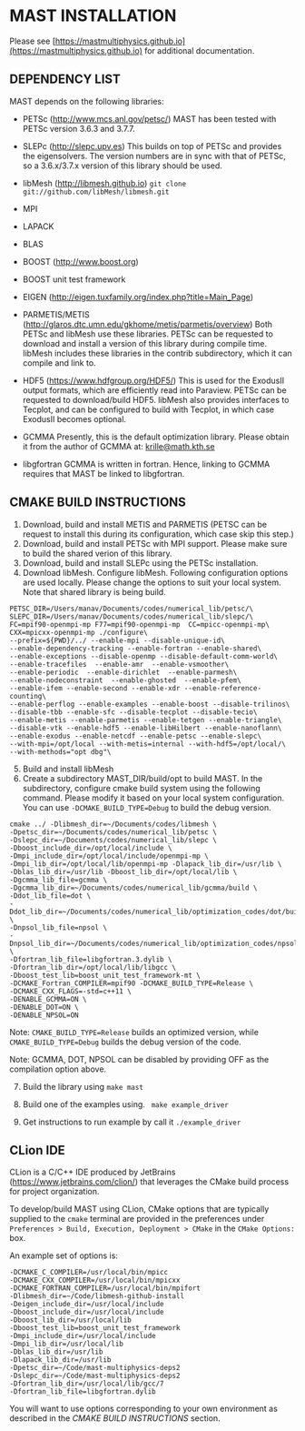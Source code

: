 MAST INSTALLATION
===============================

Please see [https://mastmultiphysics.github.io](https://mastmultiphysics.github.io) for additional documentation. 

DEPENDENCY LIST
-------------------------------
MAST depends on the following libraries:

- PETSc (http://www.mcs.anl.gov/petsc/)
  MAST has been tested with PETSc version 3.6.3 and 3.7.7.

- SLEPc (http://slepc.upv.es)
  This builds on top of PETSc and provides the eigensolvers. The
  version numbers are in sync with that of PETSc, so a 3.6.x/3.7.x
  version of this library should be used.

- libMesh (http://libmesh.github.io)
  `git clone git://github.com/libMesh/libmesh.git`

- MPI

- LAPACK

- BLAS

- BOOST (http://www.boost.org)

- BOOST unit test framework

- EIGEN (http://eigen.tuxfamily.org/index.php?title=Main_Page)


- PARMETIS/METIS (http://glaros.dtc.umn.edu/gkhome/metis/parmetis/overview)
  Both PETSc and libMesh use these libraries. PETSc can be requested
  to download and install a version of this library during compile
  time. libMesh includes these libraries in the contrib
  subdirectory, which it can compile and link to.

- HDF5 (https://www.hdfgroup.org/HDF5/)
  This is used for the ExodusII output formats, which are efficiently
  read into Paraview. PETSc can be requested to download/build HDF5.
  libMesh also provides interfaces to Tecplot, and can be configured to
  build with Tecplot, in which case ExodusII becomes optional.

- GCMMA
  Presently, this is the default optimization library. Please obtain it
  from the author of GCMMA at: krille@math.kth.se

- libgfortran
  GCMMA is written in fortran. Hence, linking to GCMMA requires that
  MAST be linked to libgfortran.

CMAKE BUILD INSTRUCTIONS
-------------------------------

1. Download, build and install METIS and PARMETIS (PETSC can be request to
   install this during its configuration, which case skip this step.)
2. Download, build and install PETSc with MPI support. Please make
   sure to build the shared verion of this library.
3. Download, build and install SLEPc using the PETSc installation.
4. Download libMesh. Configure libMesh. Following configuration options
   are used locally. Please change the options to suit your local
   system. Note that shared library is being build.

```
PETSC_DIR=/Users/manav/Documents/codes/numerical_lib/petsc/\
SLEPC_DIR=/Users/manav/Documents/codes/numerical_lib/slepc/\
FC=mpif90-openmpi-mp F77=mpif90-openmpi-mp  CC=mpicc-openmpi-mp\
CXX=mpicxx-openmpi-mp ./configure\
--prefix=${PWD}/../ --enable-mpi --disable-unique-id\
--enable-dependency-tracking --enable-fortran --enable-shared\
--enable-exceptions --disable-openmp --disable-default-comm-world\
--enable-tracefiles  --enable-amr  --enable-vsmoother\
--enable-periodic  --enable-dirichlet  --enable-parmesh\
--enable-nodeconstraint  --enable-ghosted  --enable-pfem\
--enable-ifem --enable-second --enable-xdr --enable-reference-counting\
--enable-perflog --enable-examples --enable-boost --disable-trilinos\
--disable-tbb --enable-sfc --disable-tecplot --disable-tecio\
--enable-metis --enable-parmetis --enable-tetgen --enable-triangle\
--disable-vtk --enable-hdf5 --enable-libHilbert --enable-nanoflann\
--enable-exodus --enable-netcdf --enable-petsc --enable-slepc\
--with-mpi=/opt/local --with-metis=internal --with-hdf5=/opt/local/\
--with-methods="opt dbg"\
```

5. Build and install libMesh
6. Create a subdirectory MAST_DIR/build/opt to build MAST. In the
   subdirectory, configure cmake build system using the following
   command. Please modify it based on your local system
   configuration. You can use `-DCMAKE_BUILD_TYPE=Debug` to build the
   debug version.

```
cmake ../ -Dlibmesh_dir=~/Documents/codes/libmesh \
-Dpetsc_dir=~/Documents/codes/numerical_lib/petsc \
-Dslepc_dir=~/Documents/codes/numerical_lib/slepc \
-Dboost_include_dir=/opt/local/include \
-Dmpi_include_dir=/opt/local/include/openmpi-mp \
-Dmpi_lib_dir=/opt/local/lib/openmpi-mp -Dlapack_lib_dir=/usr/lib \
-Dblas_lib_dir=/usr/lib -Dboost_lib_dir=/opt/local/lib \
-Dgcmma_lib_file=gcmma \
-Dgcmma_lib_dir=~/Documents/codes/numerical_lib/gcmma/build \
-Ddot_lib_file=dot \
-Ddot_lib_dir=~/Documents/codes/numerical_lib/optimization_codes/dot/build \
-Dnpsol_lib_file=npsol \
-Dnpsol_lib_dir=~/Documents/codes/numerical_lib/optimization_codes/npsol/build \
-Dfortran_lib_file=libgfortran.3.dylib \
-Dfortran_lib_dir=/opt/local/lib/libgcc \
-Dboost_test_lib=boost_unit_test_framework-mt \
-DCMAKE_Fortran_COMPILER=mpif90 -DCMAKE_BUILD_TYPE=Release \
-DCMAKE_CXX_FLAGS=-std=c++11 \
-DENABLE_GCMMA=ON \
-DENABLE_DOT=ON \
-DENABLE_NPSOL=ON
```

Note: `CMAKE_BUILD_TYPE=Release` builds an optimized version, while
`CMAKE_BUILD_TYPE=Debug` builds the debug version of the code.

Note: GCMMA, DOT, NPSOL can be disabled by providing OFF as the compilation option
above. 

7. Build the library using
   `make mast`

8. Build one of the examples using.
   ` make example_driver`

9. Get instructions to run example by call it
   `./example_driver`


CLion IDE
-------------------------------
CLion is a C/C++ IDE produced by JetBrains (https://www.jetbrains.com/clion/)
that leverages the CMake build process for project organization.

To develop/build MAST using CLion, CMake options that are typically
supplied to the `cmake` terminal are provided in the preferences under
`Preferences > Build, Execution, Deployment > CMake` in the
`CMake Options:` box.

An example set of options is:

```
-DCMAKE_C_COMPILER=/usr/local/bin/mpicc
-DCMAKE_CXX_COMPILER=/usr/local/bin/mpicxx
-DCMAKE_FORTRAN_COMPILER=/usr/local/bin/mpifort
-Dlibmesh_dir=~/Code/libmesh-github-install
-Deigen_include_dir=/usr/local/include
-Dboost_include_dir=/usr/local/include
-Dboost_lib_dir=/usr/local/lib
-Dboost_test_lib=boost_unit_test_framework
-Dmpi_include_dir=/usr/local/include
-Dmpi_lib_dir=/usr/local/lib
-Dblas_lib_dir=/usr/lib
-Dlapack_lib_dir=/usr/lib
-Dpetsc_dir=~/Code/mast-multiphysics-deps2
-Dslepc_dir=~/Code/mast-multiphysics-deps2
-Dfortran_lib_dir=/usr/local/lib/gcc/7
-Dfortran_lib_file=libgfortran.dylib
```

You will want to use options corresponding to your own environment as
described in the *CMAKE BUILD INSTRUCTIONS* section.
